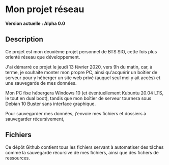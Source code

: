 # Mon projet réseau
**Version actuelle : Alpha 0.0**

## Description

Ce projet est mon deuxième projet personnel de BTS SIO, cette fois plus orienté réseau que développement.

J'ai démarré ce projet le jeudi 13 février 2020, vers 9h du matin, car, à terme, je souhaite monter mon propre PC, ainsi qu'acquérir un boîtier de serveur pour y héberger un site web privé (auquel seul moi y ait accès) et une sauvegarde de mes données.

Mon PC fixe hébergera Windows 10 (et éventuellement Kubuntu 20.04 LTS, le tout en dual boot), tandis que mon boîtier de serveur tournera sous Debian 10 Buster sans interface graphique.

Pour sauvegarder mes données, j'envoie mes fichiers et dossiers à sauvegarder récursivement, 


## Fichiers

Ce dépôt Github contient tous les fichiers servant à automatiser des tâches comme la sauvegarde récursive de mes fichiers, ainsi que des fichers de ressources.


